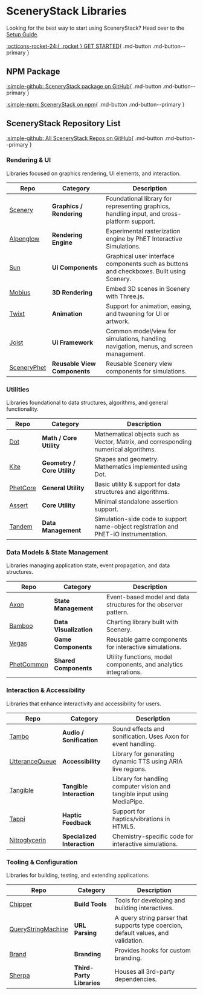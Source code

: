 # SceneryStack Libraries

Looking for the best way to start using SceneryStack? Head over to the [Setup Guide](./../learn/setup.md).

[:octicons-rocket-24:{ .rocket } GET STARTED](../learn/setup.md){ .md-button .md-button--primary }

## NPM Package

[:simple-github: SceneryStack package on GitHub](https://github.com/scenerystack/scenerystack){ .md-button .md-button--primary }

[:simple-npm: SceneryStack on npm](https://www.npmjs.com/package/scenerystack){ .md-button .md-button--primary }

## SceneryStack Repository List

[:simple-github: All SceneryStack Repos on GitHub](https://github.com/orgs/phetsims/repositories?q=topic%3Ascenerystack+sort%3Aname-asc){ .md-button .md-button--primary }

### Rendering & UI

Libraries focused on graphics rendering, UI elements, and interaction.

| **Repo** | **Category** | **Description** |
|---|---|---|
| [Scenery](https://github.com/phetsims/scenery) | **Graphics / Rendering** | Foundational library for representing graphics, handling input, and cross-platform support. |
| [Alpenglow](https://github.com/phetsims/alpenglow) | **Rendering Engine** | Experimental rasterization engine by PhET Interactive Simulations. |
| [Sun](https://github.com/phetsims/sun) | **UI Components** | Graphical user interface components such as buttons and checkboxes. Built using Scenery. |
| [Mobius](https://github.com/phetsims/mobius) | **3D Rendering** | Embed 3D scenes in Scenery with Three.js. |
| [Twixt](https://github.com/phetsims/twixt) | **Animation** | Support for animation, easing, and tweening for UI or artwork. |
| [Joist](https://github.com/phetsims/joist) | **UI Framework** | Common model/view for simulations, handling navigation, menus, and screen management. |
| [SceneryPhet](https://github.com/phetsims/scenery-phet) | **Reusable View Components** | Reusable Scenery view components for simulations. |

### Utilities

Libraries foundational to data structures, algorithms, and general functionality.

| **Repo** | **Category** | **Description** |
|---|---|---|
| [Dot](https://github.com/phetsims/dot) | **Math / Core Utility** | Mathematical objects such as Vector, Matrix, and corresponding numerical algorithms. |
| [Kite](https://github.com/phetsims/kite) | **Geometry / Core Utility** | Shapes and geometry. Mathematics implemented using Dot. |
| [PhetCore](https://github.com/phetsims/phet-core) | **General Utility** | Basic utility & support for data structures and algorithms. |
| [Assert](https://github.com/phetsims/assert) | **Core Utility** | Minimal standalone assertion support. |
| [Tandem](https://github.com/phetsims/tandem) | **Data Management** | Simulation-side code to support name-object registration and PhET-iO instrumentation. |

### Data Models & State Management

Libraries managing application state, event propagation, and data structures.

| **Repo** | **Category** | **Description** |
|---|---|---|
| [Axon](https://github.com/phetsims/axon) | **State Management** | Event-based model and data structures for the observer pattern. |
| [Bamboo](https://github.com/phetsims/bamboo) | **Data Visualization** | Charting library built with Scenery. |
| [Vegas](https://github.com/phetsims/vegas) | **Game Components** | Reusable game components for interactive simulations. |
| [PhetCommon](https://github.com/phetsims/phetcommon) | **Shared Components** | Utility functions, model components, and analytics integrations. |

### Interaction & Accessibility

Libraries that enhance interactivity and accessibility for users.

| **Repo** | **Category** | **Description** |
|---|---|---|
| [Tambo](https://github.com/phetsims/tambo) | **Audio / Sonification** | Sound effects and sonification. Uses Axon for event handling. |
| [UtteranceQueue](https://github.com/phetsims/utterance-queue) | **Accessibility** | Library for generating dynamic TTS using ARIA live regions. |
| [Tangible](https://github.com/phetsims/tangible) | **Tangible Interaction** | Library for handling computer vision and tangible input using MediaPipe. |
| [Tappi](https://github.com/phetsims/tappi) | **Haptic Feedback** | Support for haptics/vibrations in HTML5. |
| [Nitroglycerin](https://github.com/phetsims/nitroglycerin) | **Specialized Interaction** | Chemistry-specific code for interactive simulations. |

### Tooling & Configuration

Libraries for building, testing, and extending applications.

| **Repo** | **Category** | **Description** |
|---|---|---|
| [Chipper](https://github.com/phetsims/chipper) | **Build Tools** | Tools for developing and building interactives. |
| [QueryStringMachine](https://github.com/phetsims/query-string-machine) | **URL Parsing** | A query string parser that supports type coercion, default values, and validation. |
| [Brand](https://github.com/phetsims/brand) | **Branding** | Provides hooks for custom branding. |
| [Sherpa](https://github.com/phetsims/sherpa) | **Third-Party Libraries** | Houses all 3rd-party dependencies. |
